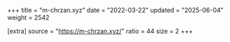 +++
title = "m-chrzan.xyz"
date = "2022-03-22"
updated = "2025-06-04"
weight = 2542

[extra]
source = "https://m-chrzan.xyz/"
ratio = 44
size = 2
+++
